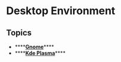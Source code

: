 # Desktop Environment

## Topics

* \*\*\*\*[**Gnome**](gnome/)\*\*\*\*
* \*\*\*\*[**Kde Plasma**](kde-plasma.md)\*\*\*\*

